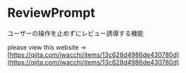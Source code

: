 # ReviewPrompt
ユーザーの操作を止めずにレビュー誘導する機能


please view this website -> [https://qiita.com/iwacchi/items/13c628d4986de430780d](https://qiita.com/iwacchi/items/13c628d4986de430780d)
